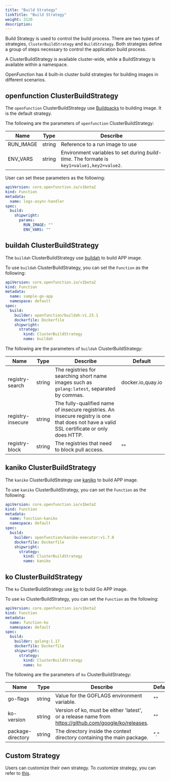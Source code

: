```yaml
---
title: "Build Strategy"
linkTitle: "Build Strategy"
weight: 3120
description:
---
```


Build Strategy is used to control the build process. There are two types of strategies, `ClusterBuildStrategy` and `BuildStrategy`. 
Both strategies define a group of steps necessary to control the application build process.

A ClusterBuildStrategy is available cluster-wide, while a BuildStrategy is available within a namespace.

OpenFunction has 4 built-in cluster build strategies for building images in different scenarios.

## openfunction ClusterBuildStrategy

The `openfunction` ClusterBuildStrategy use [Buildpacks](https://buildpacks.io/docs/) to building image. It is the default strategy.

The following are the parameters of `openfunction` ClusterBuildStrategy:

| Name | Type | Describe |  
| --- | --- | --- |
| RUN_IMAGE | string | Reference to a run image to use |  
| ENV_VARS  | string | Environment variables to set during _build-time_. The formate is `key1=value1,key2=value2`. |

User can set these parameters as the following:

```yaml
apiVersion: core.openfunction.io/v1beta2
kind: Function
metadata:
  name: logs-async-handler
spec:
  build:
    shipwright:
      params:
        RUN_IMAGE: ""
        ENV_VARS: ""
```

## buildah ClusterBuildStrategy

The `buildah` ClusterBuildStrategy use [buildah](https://buildah.io/) to build APP image. 

To use `buildah` ClusterBuildStrategy, you can set the `Function` as the following:

```yaml
apiVersion: core.openfunction.io/v1beta2
kind: Function
metadata:
  name: sample-go-app
  namespace: default
spec:
  build:
    builder: openfunction/buildah:v1.23.1
    dockerfile: Dockerfile
    shipwright:
      strategy:
        kind: ClusterBuildStrategy
        name: buildah
```

The following are the parameters of `buildah` ClusterBuildStrategy:

| Name | Type | Describe |  Default |
| --- | --- | --- | --- |
| registry-search   | string | The registries for searching short name images such as `golang:latest`, separated by commas. | docker.io,quay.io |  
| registry-insecure | string | The fully-qualified name of insecure registries. An insecure registry is one that does not have a valid SSL certificate or only does HTTP. |
| registry-block    | string | The registries that need to block pull access. | "" |

## kaniko ClusterBuildStrategy

The `kaniko` ClusterBuildStrategy use [kaniko](https://github.com/GoogleContainerTools/kaniko) to build APP image.

To use `kaniko` ClusterBuildStrategy, you can set the `Function` as the following:

```yaml
apiVersion: core.openfunction.io/v1beta2
kind: Function
metadata:
  name: function-kaniko
  namespace: default
spec:
  build:
    builder: openfunction/kaniko-executor:v1.7.0
    dockerfile: Dockerfile
    shipwright:
      strategy:
        kind: ClusterBuildStrategy
        name: kaniko
```

## ko ClusterBuildStrategy

The `ko` ClusterBuildStrategy use [ko](https://github.com/ko-build/ko) to build Go APP image.

To use `ko` ClusterBuildStrategy, you can set the `Function` as the following:

```yaml
apiVersion: core.openfunction.io/v1beta2
kind: Function
metadata:
  name: function-ko
  namespace: default
spec:
  build:
    builder: golang:1.17
    dockerfile: Dockerfile
    shipwright:
      strategy:
        kind: ClusterBuildStrategy
        name: ko
```

The following are the parameters of `ko` ClusterBuildStrategy:

| Name | Type | Describe |  Default |
| --- | --- | --- | --- |
| go-flags          | string | Value for the GOFLAGS environment variable. | "" |  
| ko-version        | string | Version of ko, must be either 'latest', or a release name from https://github.com/google/ko/releases. | "" |
| package-directory | string | The directory inside the context directory containing the main package. | "." |

## Custom Strategy

Users can customize their own strategy. To customize strategy, you can refer to [this](https://github.com/shipwright-io/build/blob/main/docs/buildstrategies.md).